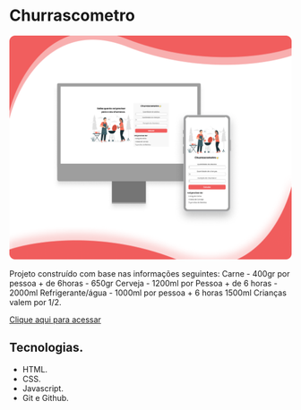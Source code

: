 # Churrascometro

![preview](./.github/churrascometro.png)

Projeto construído com base nas informações seguintes:
Carne - 400gr por pessoa + de 6horas - 650gr
Cerveja - 1200ml por Pessoa + de 6 horas - 2000ml
Refrigerante/água - 1000ml por pessoa + 6 horas 1500ml
Crianças valem por 1/2.

[Clique aqui para acessar](https://github.com/karoltaka/churrascometro)

## Tecnologias.
- HTML.
- CSS.
- Javascript.
- Git e Github.